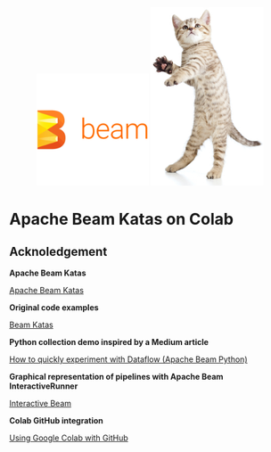 <div align="center">
<img src="images/beam-logo-full-color-name-right-500.png" alt="Apache Beam" width="40%">
<img src="images/kitten2.jpg" alt="CodeKata" width="40%">
</div>

# Apache Beam Katas on Colab

## Acknoledgement

**Apache Beam Katas**

[Apache Beam Katas](https://beam.apache.org/blog/2019/05/30/beam-kata-release.html)

**Original code examples**

[Beam Katas](https://github.com/apache/beam/tree/master/learning/katas)

**Python collection demo inspired by a Medium article**

[How to quickly experiment with Dataflow (Apache Beam Python)](https://medium.com/google-cloud/quickly-experiment-with-dataflow-3d5a0da8d8e9)

**Graphical representation of pipelines with Apache Beam InteractiveRunner**

[Interactive Beam](https://github.com/apache/beam/blob/master/sdks/python/apache_beam/runners/interactive/README.md)

**Colab GitHub integration**

[Using Google Colab with GitHub](https://colab.research.google.com/github/googlecolab/colabtools/blob/master/notebooks/colab-github-demo.ipynb)
